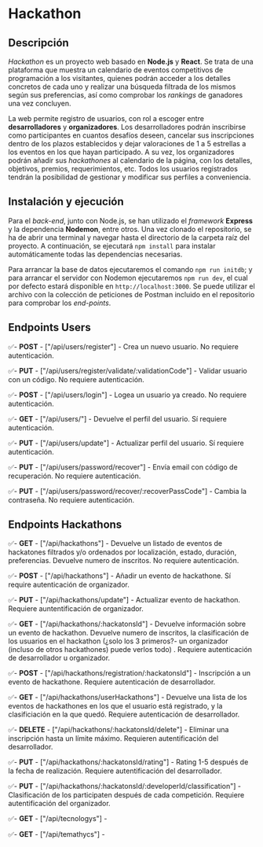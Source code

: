# Hackathon

## Descripción

_Hackathon_ es un proyecto web basado en **Node.js** y **React**. Se trata de una plataforma que muestra un calendario de eventos competitivos de programación a los visitantes, quienes podrán acceder a los detalles concretos de cada uno y realizar una búsqueda filtrada de los mismos según sus preferencias, así como comprobar los _rankings_ de ganadores una vez concluyen.

La web permite registro de usuarios, con rol a escoger entre **desarrolladores** y **organizadores**. Los desarrolladores podrán inscribirse como participantes en cuantos desafíos deseen, cancelar sus inscripciones dentro de los plazos establecidos y dejar valoraciones de 1 a 5 estrellas a los eventos en los que hayan participado. A su vez, los organizadores podrán añadir sus _hackathones_ al calendario de la página, con los detalles, objetivos, premios, requerimientos, etc. Todos los usuarios registrados tendrán la posibilidad de gestionar y modificar sus perfiles a conveniencia.

## Instalación y ejecución

Para el _back-end_, junto con Node.js, se han utilizado el _framework_ **Express** y la dependencia **Nodemon**, entre otros. Una vez clonado el repositorio, se ha de abrir una terminal y navegar hasta el directorio de la carpeta raíz del proyecto. A continuación, se ejecutará `npm install` para instalar automáticamente todas las dependencias necesarias.

Para arrancar la base de datos ejecutaremos el comando `npm run initdb`; y para arrancar el servidor con Nodemon ejecutaremos `npm run dev`, el cual por defecto estará disponible en `http://localhost:3000`. Se puede utilizar el archivo con la colección de peticiones de Postman incluido en el repositorio para comprobar los _end-points_.

## Endpoints Users

✅- **POST** - ["/api/users/register"] - Crea un nuevo usuario. No requiere autenticación.

✅- **PUT** - ["/api/users/register/validate/:validationCode"] - Validar usuario con un código. No requiere autenticación.

✅- **POST** - ["/api/users/login"] - Logea un usuario ya creado. No requiere autenticación.

✅- **GET** - ["/api/users/"] - Devuelve el perfil del usuario. Sí requiere autenticación.

✅- **PUT** - ["/api/users/update"] - Actualizar perfil del usuario. Sí requiere autenticación.

✅- **PUT** - ["/api/users/password/recover"] - Envía email con código de recuperación. No requiere autenticación.

✅- **PUT** - ["/api/users/password/recover/:recoverPassCode"] - Cambia la contraseña. No requiere autenticación.

## Endpoints Hackathons

✅- **GET** - ["/api/hackathons"] - Devuelve un listado de eventos de hackatones filtrados y/o ordenados por localización, estado, duración, preferencias. Devuelve numero de inscritos. No requiere autenticación.

✅- **POST** - ["/api/hackathons"] - Añadir un evento de hackathone. Sí require autenticación de organizador.

✅- **PUT** - ["/api/hackathons/update"] - Actualizar evento de hackathon. Requiere auntentificación de organizador.

✅- **GET** - ["/api/hackathons/:hackatonsId"] - Devuelve información sobre un evento de hackathon. Devuelve numero de inscritos, la clasificación de los usuarios en el hackathon (¿solo los 3 primeros?- un organizador (incluso de otros hackathones) puede verlos todo) . Requiere autenticación de desarrollador u organizador.

✅- **POST** - ["/api/hackathons/registration/:hackatonsId"] - Inscripción a un evento de hackathone. Requiere autenticación de desarrollador.

✅- **GET** - ["/api/hackathons/userHackathons"] - Devuelve una lista de los eventos de hackathones en los que el usuario está registrado, y la clasificiación en la que quedó. Requiere autenticación de desarrollador.

✅- **DELETE** - ["/api/hackathons/:hackatonsId/delete"] - Eliminar una inscripción hasta un límite máximo. Requieren autentificación del desarrollador.

✅- **PUT** - ["/api/hackathons/:hackatonsId/rating"] - Rating 1-5 después de la fecha de realización. Requiere autentificación del desarrollador.

✅- **PUT** - ["/api/hackathons/:hackatonsId/:developerId/classification"] - Clasificación de los participaten después de cada competición. Requiere autentificación del organizador.

✅- **GET** - ["/api/tecnologys"] -

✅- **GET** - ["/api/temathycs"] -
